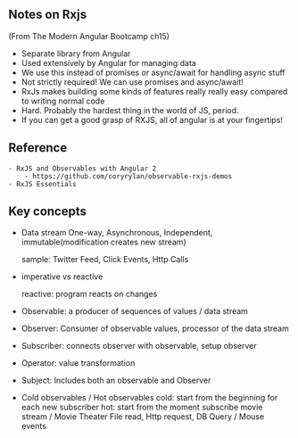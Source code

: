 
## Notes on Rxjs
(From The Modern Angular Bootcamp ch15)

- Separate library from Angular
- Used extensively by Angular for managing data
- We use this instead of promises or async/await for handling async stuff
- Not strictly required! We can use promises and async/await!
- RxJs makes building some kinds of features really really easy compared to writing normal code
- Hard. Probably the hardest thing in the world of JS, period.
- If you can get a good grasp of RXJS, all of angular is at your fingertips!




## Reference
    - RxJS and Observables with Angular 2
        - https://github.com/coryrylan/observable-rxjs-demos
    - RxJS Essentials


## Key concepts
- Data stream
    One-way, Asynchronous, Independent, immutable(modification creates new stream)

    sample: Twitter Feed, Click Events, Http Calls

- imperative vs reactive

    reactive: program reacts on changes

- Observable: a producer of sequences of values / data stream

- Observer: Consumer of observable values, processor of the data stream

- Subscriber: connects observer with observable, setup observer

- Operator:  value transformation

- Subject: Includes both an observable and Observer

- Cold observables / Hot observables
    cold: start from the beginning for each new subscriber
    hot:  start from the moment subscribe
    movie stream / Movie Theater
    File read, Http request, DB Query / Mouse events 
